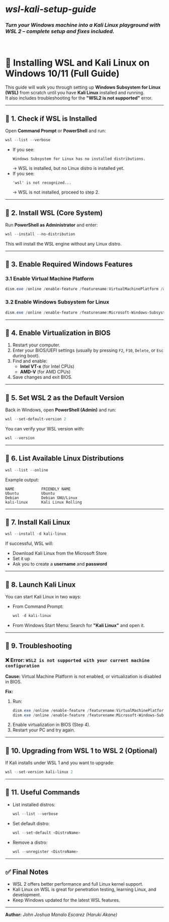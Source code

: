 # *wsl-kali-setup-guide*
### *Turn your Windows machine into a Kali Linux playground with WSL 2 – complete setup and fixes included.*

<br>

# 🐧 Installing WSL and Kali Linux on Windows 10/11 (Full Guide)

This guide will walk you through setting up **Windows Subsystem for Linux (WSL)** from scratch until you have **Kali Linux** installed and running.  
It also includes troubleshooting for the **"WSL2 is not supported"** error.

---

## 📌 1. Check if WSL is Installed

Open **Command Prompt** or **PowerShell** and run:

```powershell
wsl --list --verbose
```

- If you see:
  ```
  Windows Subsystem for Linux has no installed distributions.
  ```
  → WSL is installed, but no Linux distro is installed yet.
- If you see:
  ```
  'wsl' is not recognized...
  ```
  → WSL is not installed, proceed to step 2.

---

## 📌 2. Install WSL (Core System)

Run **PowerShell as Administrator** and enter:

```powershell
wsl --install --no-distribution
```

This will install the WSL engine without any Linux distro.

---

## 📌 3. Enable Required Windows Features

### 3.1 Enable **Virtual Machine Platform**
```powershell
dism.exe /online /enable-feature /featurename:VirtualMachinePlatform /all /norestart
```

### 3.2 Enable **Windows Subsystem for Linux**
```powershell
dism.exe /online /enable-feature /featurename:Microsoft-Windows-Subsystem-Linux /all /norestart
```

---

## 📌 4. Enable Virtualization in BIOS

1. Restart your computer.
2. Enter your BIOS/UEFI settings (usually by pressing `F2`, `F10`, `Delete`, or `Esc` during boot).
3. Find and enable:
   - **Intel VT-x** (for Intel CPUs)
   - **AMD-V** (for AMD CPUs)
4. Save changes and exit BIOS.

---

## 📌 5. Set WSL 2 as the Default Version

Back in Windows, open **PowerShell (Admin)** and run:

```powershell
wsl --set-default-version 2
```

You can verify your WSL version with:
```powershell
wsl --version
```

---

## 📌 6. List Available Linux Distributions

```powershell
wsl --list --online
```

Example output:
```
NAME            FRIENDLY NAME
Ubuntu          Ubuntu
Debian          Debian GNU/Linux
kali-linux      Kali Linux Rolling
```

---

## 📌 7. Install Kali Linux

```powershell
wsl --install -d kali-linux
```

If successful, WSL will:
- Download Kali Linux from the Microsoft Store
- Set it up
- Ask you to create a **username** and **password**

---

## 📌 8. Launch Kali Linux

You can start Kali Linux in two ways:
- From Command Prompt:
  ```powershell
  wsl -d kali-linux
  ```
- From Windows Start Menu: Search for **"Kali Linux"** and open it.

---

## 📌 9. Troubleshooting

### ❌ Error: `WSL2 is not supported with your current machine configuration`
**Cause:** Virtual Machine Platform is not enabled, or virtualization is disabled in BIOS.

**Fix:**
1. Run:
   ```powershell
   dism.exe /online /enable-feature /featurename:VirtualMachinePlatform /all /norestart
   dism.exe /online /enable-feature /featurename:Microsoft-Windows-Subsystem-Linux /all /norestart
   ```
2. Enable virtualization in BIOS (Step 4).
3. Restart your PC and try again.

---

## 📌 10. Upgrading from WSL 1 to WSL 2 (Optional)

If Kali installs under WSL 1 and you want to upgrade:

```powershell
wsl --set-version kali-linux 2
```

---

## 📌 11. Useful Commands

- List installed distros:
  ```powershell
  wsl --list --verbose
  ```
- Set default distro:
  ```powershell
  wsl --set-default <DistroName>
  ```
- Remove a distro:
  ```powershell
  wsl --unregister <DistroName>
  ```

---

## ✅ Final Notes

- WSL 2 offers better performance and full Linux kernel support.
- Kali Linux on WSL is great for penetration testing, learning Linux, and development.
- Keep Windows updated for the latest WSL features.

---

**Author:**  *John Joshua Manalo Escarez (Haruki Akane)*

